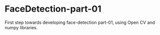 # FaceDetection-part-01
First step towards developing face-detection part-01, using Open CV and numpy libraries. 
